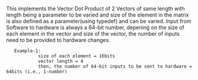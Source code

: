 This implements the Vector Dot Product of 2 Vectors of same length with length being a parameter to be varied and size of the element in the matrix is also defined as a parameter(using typedef) and can be varied.
Input from Software to hardware is always a 64-bit number, depening on the size of each element in the vector and size of the vector, the number of inputs need to be provided to hardware changes.
```
   Example-1:
            size of each element = 16bits
            vector length = 4
            then, the number of 64-bit inputs to be sent to hardware = 64bits (i.e., 1-number)
```
